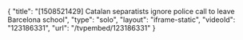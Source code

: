 {
    "title": "[1508521429] Catalan separatists ignore police call to leave Barcelona school",
    "type": "solo",
    "layout": "iframe-static",
    "videoId": "123186331",
    "url": "\/tvpembed\/123186331"
}
